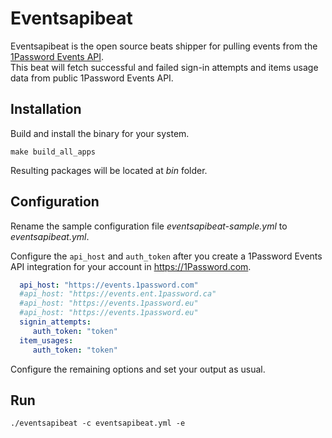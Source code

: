 # Eventsapibeat

Eventsapibeat is the open source beats shipper for pulling events from the [1Password Events API](#).  
This beat will fetch successful and failed sign-in attempts and items usage data from public 1Password Events API.

## Installation
Build and install the binary for your system.  

```shell
make build_all_apps
```

Resulting packages will be located at _bin_ folder.  

## Configuration

Rename the sample configuration file _eventsapibeat-sample.yml_ to _eventsapibeat.yml_.  

Configure the `api_host` and `auth_token` after you create a 1Password Events API integration for your account in https://1Password.com.
```yaml
  api_host: "https://events.1password.com"
  #api_host: "https://events.ent.1password.ca"
  #api_host: "https://events.1password.eu"
  #api_host: "https://events.1password.eu"
  signin_attempts:
     auth_token: "token"
  item_usages:
     auth_token: "token"
```

Configure the remaining options and set your output as usual. 

## Run

``` 
./eventsapibeat -c eventsapibeat.yml -e
```